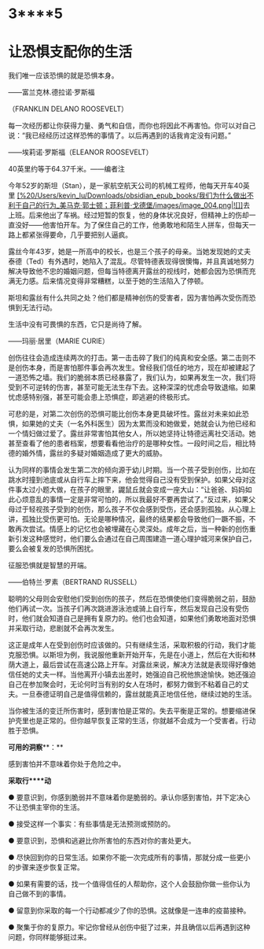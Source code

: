    

# **3****5**

# **让****恐****惧****支****配****你****的****生****活**

我们唯一应该恐惧的就是恐惧本身。

——富兰克林.德拉诺·罗斯福

（FRANKLIN DELANO ROOSEVELT）

每一次经历都让你获得力量、勇气和自信，而你也将因此不再害怕。你可以对自己说：“我已经经历过这样恐怖的事情了。以后再遇到的话我肯定没有问题。”

——埃莉诺·罗斯福（ELEANOR ROOSEVELT）

40英里约等于64.37千米。——编者注

今年52岁的斯坦（Stan），是一家航空航天公司的机械工程师，他每天开车40英里 [[%20/Users/kevin_lu/Downloads/obsidian_epub_books/我们为什么做出不利于自己的行为_美马克·郭士顿；菲利普·戈德堡/images/image_004.png\|![]]](#footnote-41-40)去上班。后来他出了车祸。经过短暂的恢复，他的身体状况良好，但精神上的伤却一直没好——他害怕开车。为了保住自己的工作，他勇敢地和陌生人拼车，但每天一路上都紧张得要命，几乎要把别人逼疯。

露丝今年43岁，她是一所高中的校长，也是三个孩子的母亲。当她发现她的丈夫泰德（Ted）有外遇时，她陷入了混乱。尽管特德表现得很懊悔，并且真诚地努力解决导致他不忠的婚姻问题，但每当特德离开露丝的视线时，她都会因为恐惧而充满无力感。后来情况变得非常糟糕，以至于她的生活陷入了停顿。

斯坦和露丝有什么共同之处？他们都是精神创伤的受害者，因为害怕再次受伤而恐惧到无法行动。

生活中没有可畏惧的东西，它只是尚待了解。

——玛丽·居里（MARIE CURIE）

创伤往往会造成连续两次的打击。第一击击碎了我们的纯真和安全感。第二击则不是创伤本身，而是害怕那件事会再次发生。曾经我们信任的地方，现在却被建起了一道恐怖之墙。我们的脆弱本质已经暴露了，我们认为，如果再发生一次，我们将受到不可逆转的伤害，甚至可能无法生存下去。这种深深的忧虑会导致退缩。如果忧虑感特别强，甚至可能会患上恐惧症，即逃避的终极形式。

可悲的是，对第二次创伤的恐惧可能比创伤本身更具破坏性。露丝对未来如此恐惧，如果她的丈夫（一名外科医生）因为太累而没和她做爱，她就会认为他已经和一个情妇做过爱了。露丝非常害怕其他女人，所以她坚持让特德远离社交活动。她甚至查看了他的患者档案，想要看看他治疗的是哪种女性。一段时间之后，相比特德的婚外情，露丝的多疑对婚姻造成了更大的威胁。

认为同样的事情会发生第二次的倾向源于幼儿时期。当一个孩子受到创伤，比如在跳水时撞到池底或从自行车上摔下来，他会觉得自己没有受到保护。如果父母对这件事太过小题大做，在孩子的眼里，鼹鼠丘就会变成一座大山：“让爸爸、妈妈如此心烦意乱的事情一定是非常可怕的，所以我最好不要再尝试了。”反过来，如果父母过于轻视孩子受到的创伤，那么孩子不仅会感到受伤，还会感到孤独。从心理上讲，孤独比受伤更可怕。无论是哪种情况，最终的结果都会导致他们一蹶不振，不敢再次尝试。情感上的记忆也会被埋藏在心灵深处。成年之后，当一种新的创伤重新引发这种感觉时，他们要么会通过在自己周围建造一道心理护城河来保护自己，要么会被复发的恐惧所困扰。

征服恐惧就是智慧的开端。

——伯特兰·罗素（BERTRAND RUSSELL）

聪明的父母则会安慰他们受到创伤的孩子，然后在恐惧使他们变得脆弱之前，鼓励他们再试一次。当孩子们再次跳进游泳池或骑上自行车，然后发现自己没有受伤时，他们就会知道自己是拥有复原力的。他们也会知道，如果他们勇敢地面对恐惧并采取行动，悲剧就不会再次发生。

这正是成年人在受到创伤时应该做的。只有继续生活，采取积极的行动，我们才能克服恐惧。以斯坦为例，我说服他重新开始开车，先是在小道上，然后在大街和林荫大道上，最后尝试在高速公路上开车。对露丝来说，解决方法就是表现得好像她信任她的丈夫一样。当他离开小镇去出差时，她强迫自己祝他旅途愉快。她还强迫自己在参加聚会时，无论何时当有别的女人在场时，都努力做到不粘着自己的丈夫。一旦泰德证明自己是值得信赖的，露丝就能真正地信任他，继续过她的生活。

当你被生活的变迁所伤害时，感到害怕是正常的。失去平衡是正常的。想要缩进保护壳里也是正常的。但你越早恢复正常的生活，你就越不会成为一个受害者。行动胜于恐惧。

**可****用****的****洞****察****：**

感到害怕并不意味着你处于危险之中。

**采****取****行****动**

● 要意识到，你感到脆弱并不意味着你是脆弱的。承认你感到害怕，并下定决心不让恐惧主宰你的生活。

● 接受这样一个事实：有些事情是无法预测或预防的。

● 要意识到，恐惧和逃避比你所害怕的东西对你的害处更大。

● 尽快回到你的日常生活。如果你不能一次完成所有的事情，那就分成一些更小的步骤来逐步恢复正常。

● 如果有需要的话，找一个值得信任的人帮助你，这个人会鼓励你做一些你认为自己做不到的事情。

● 留意到你采取的每一个行动都减少了你的恐惧。这就像是一连串的疫苗接种。

● 聚集于你的复原力。牢记你曾经从创伤中挺了过来，并且确信以后再遇到这种问题，你同样能够挺过来。